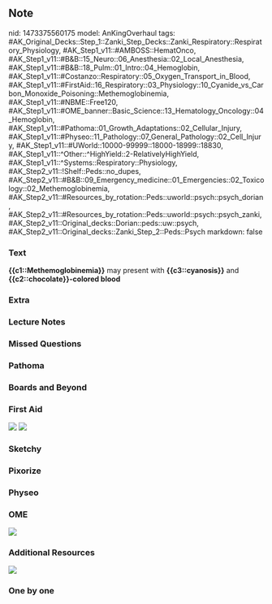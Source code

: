 ## Note
nid: 1473375560175
model: AnKingOverhaul
tags: #AK_Original_Decks::Step_1::Zanki_Step_Decks::Zanki_Respiratory::Respiratory_Physiology, #AK_Step1_v11::#AMBOSS::HematOnco, #AK_Step1_v11::#B&B::15_Neuro::06_Anesthesia::02_Local_Anesthesia, #AK_Step1_v11::#B&B::18_Pulm::01_Intro::04_Hemoglobin, #AK_Step1_v11::#Costanzo::Respiratory::05_Oxygen_Transport_in_Blood, #AK_Step1_v11::#FirstAid::16_Respiratory::03_Physiology::10_Cyanide_vs_Carbon_Monoxide_Poisoning::Methemoglobinemia, #AK_Step1_v11::#NBME::Free120, #AK_Step1_v11::#OME_banner::Basic_Science::13_Hematology_Oncology::04_Hemoglobin, #AK_Step1_v11::#Pathoma::01_Growth_Adaptations::02_Cellular_Injury, #AK_Step1_v11::#Physeo::11_Pathology::07_General_Pathology::02_Cell_Injury, #AK_Step1_v11::#UWorld::10000-99999::18000-18999::18830, #AK_Step1_v11::^Other::^HighYield::2-RelativelyHighYield, #AK_Step1_v11::^Systems::Respiratory::Physiology, #AK_Step2_v11::!Shelf::Peds::no_dupes, #AK_Step2_v11::#B&B::09_Emergency_medicine::01_Emergencies::02_Toxicology::02_Methemoglobinemia, #AK_Step2_v11::#Resources_by_rotation::Peds::uworld::psych::psych_dorian, #AK_Step2_v11::#Resources_by_rotation::Peds::uworld::psych::psych_zanki, #AK_Step2_v11::Original_decks::Dorian::peds::uw::psych, #AK_Step2_v11::Original_decks::Zanki_Step_2::Peds::Psych
markdown: false

### Text
<div>
  <b>{{c1::Methemoglobinemia}}</b> may present with
  <b>{{c3::cyanosis}}</b> and <b>{{c2::chocolate}}-colored
  blood</b>
</div>

### Extra


### Lecture Notes


### Missed Questions


### Pathoma


### Boards and Beyond


### First Aid
<img src="tmpoI6vwu.png"> <img src="tmp0DJueV.png">

### Sketchy


### Pixorize


### Physeo


### OME
<div class="ome-widget">
  <a href=
  "https://onlinemeded.org/spa/heme-onc/hemoglobin/acquire?ref=anki">
  <img src="_OME_AnkiFlashcards_Lesson_6.png"></a>
</div>

### Additional Resources
<img src="okie%20(2).png" style="" class="resizer">

### One by one

